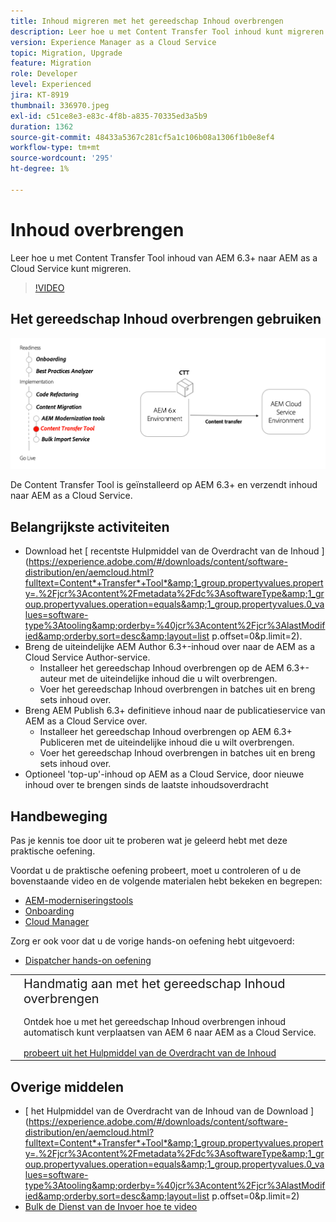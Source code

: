 ```yaml
---
title: Inhoud migreren met het gereedschap Inhoud overbrengen
description: Leer hoe u met Content Transfer Tool inhoud kunt migreren naar AEM as a Cloud Service vanaf AEM 6.
version: Experience Manager as a Cloud Service
topic: Migration, Upgrade
feature: Migration
role: Developer
level: Experienced
jira: KT-8919
thumbnail: 336970.jpeg
exl-id: c51ce8e3-e83c-4f8b-a835-70335ed3a5b9
duration: 1362
source-git-commit: 48433a5367c281cf5a1c106b08a1306f1b0e8ef4
workflow-type: tm+mt
source-wordcount: '295'
ht-degree: 1%

---
```



# Inhoud overbrengen

Leer hoe u met Content Transfer Tool inhoud van AEM 6.3+ naar AEM as a Cloud Service kunt migreren.

>[!VIDEO](https://video.tv.adobe.com/v/3454753?quality=12&learn=on&captions=dut)

## Het gereedschap Inhoud overbrengen gebruiken

![ Levenscyclus van het Hulpmiddel van de Overdracht van de Inhoud ](../assets/content-transfer-tool.png)

De Content Transfer Tool is geïnstalleerd op AEM 6.3+ en verzendt inhoud naar AEM as a Cloud Service.

## Belangrijkste activiteiten

+ Download het [ recentste Hulpmiddel van de Overdracht van de Inhoud ](https://experience.adobe.com/#/downloads/content/software-distribution/en/aemcloud.html?fulltext=Content*+Transfer*+Tool*&amp;1_group.propertyvalues.property=.%2Fjcr%3Acontent%2Fmetadata%2Fdc%3AsoftwareType&amp;1_group.propertyvalues.operation=equals&amp;1_group.propertyvalues.0_values=software-type%3Atooling&amp;orderby=%40jcr%3Acontent%2Fjcr%3AlastModified&amp;orderby.sort=desc&amp;layout=list p.offset=0&amp;p.limit=2).
+ Breng de uiteindelijke AEM Author 6.3+-inhoud over naar de AEM as a Cloud Service Author-service.
   + Installeer het gereedschap Inhoud overbrengen op de AEM 6.3+-auteur met de uiteindelijke inhoud die u wilt overbrengen.
   + Voer het gereedschap Inhoud overbrengen in batches uit en breng sets inhoud over.
+ Breng AEM Publish 6.3+ definitieve inhoud naar de publicatieservice van AEM as a Cloud Service over.
   + Installeer het gereedschap Inhoud overbrengen op AEM 6.3+ Publiceren met de uiteindelijke inhoud die u wilt overbrengen.
   + Voer het gereedschap Inhoud overbrengen in batches uit en breng sets inhoud over.
+ Optioneel &#39;top-up&#39;-inhoud op AEM as a Cloud Service, door nieuwe inhoud over te brengen sinds de laatste inhoudsoverdracht

## Handbeweging

Pas je kennis toe door uit te proberen wat je geleerd hebt met deze praktische oefening.

Voordat u de praktische oefening probeert, moet u controleren of u de bovenstaande video en de volgende materialen hebt bekeken en begrepen:

+ [AEM-moderniseringstools](../aem-modernization-tools.md)
+ [Onboarding](../onboarding.md)
+ [Cloud Manager](../cloud-manager.md)

Zorg er ook voor dat u de vorige hands-on oefening hebt uitgevoerd:

+ [Dispatcher hands-on oefening](../dispatcher.md#hands-on-exercise)

<table style="border-width:0">
    <tr>
        <td style="width:150px">
            <a  rel="noreferrer"
                target="_blank"
                href="https://github.com/adobe/aem-cloud-engineering-video-series-exercises/tree/session6-transfercontent#cloud-acceleration-bootcamp---session-6-content"><img alt="Hands-on opslagplaats van GitHub" src="../assets/github.png"/>
            </a>        
        </td>
        <td style="width:100%;margin-bottom:1rem;">
            <div style="font-size:1.25rem;font-weight:400;">Handmatig aan met het gereedschap Inhoud overbrengen</div>
            <p style="margin:1rem 0">
                Ontdek hoe u met het gereedschap Inhoud overbrengen inhoud automatisch kunt verplaatsen van AEM 6 naar AEM as a Cloud Service.
            </p>
            <a  rel="noreferrer"
                target="_blank"
                href="https://github.com/adobe/aem-cloud-engineering-video-series-exercises/tree/session6-transfercontent#cloud-acceleration-bootcamp---session-6-content" class="spectrum-Button spectrum-Button--primary spectrum-Button--sizeM">
                <span class="spectrum-Button-label has-no-wrap has-text-weight-bold"> probeert uit het Hulpmiddel van de Overdracht van de Inhoud </span>
            </a>
        </td>
    </tr>
</table>

## Overige middelen

+ [ het Hulpmiddel van de Overdracht van de Inhoud van de Download ](https://experience.adobe.com/#/downloads/content/software-distribution/en/aemcloud.html?fulltext=Content*+Transfer*+Tool*&amp;1_group.propertyvalues.property=.%2Fjcr%3Acontent%2Fmetadata%2Fdc%3AsoftwareType&amp;1_group.propertyvalues.operation=equals&amp;1_group.propertyvalues.0_values=software-type%3Atooling&amp;orderby=%40jcr%3Acontent%2Fjcr%3AlastModified&amp;orderby.sort=desc&amp;layout=list p.offset=0&amp;p.limit=2)
+ [ Bulk de Dienst van de Invoer hoe te video ](https://experienceleague.adobe.com/docs/experience-manager-learn/cloud-service/migration/bulk-import.html?lang=nl-NL)

